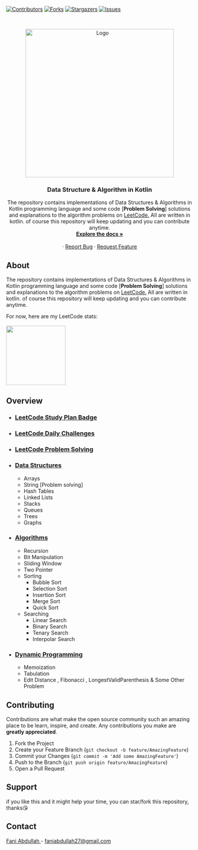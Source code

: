 [![Contributors][contributors-shield]][contributors-url]
[![Forks][forks-shield]][forks-url]
[![Stargazers][stars-shield]][stars-url]
[![Issues][issues-shield]][issues-url]

<!-- PROJECT LOGO -->
<br />
<p align="center">
  <a href="https://github.com/faniabdullah/dsa-kotlin">
    <img src="https://i.imgur.com/XxqLUSn.png" width='400dp' alt="Logo" >
  </a>

<h3 align="center">Data Structure & Algorithm in Kotlin </h3>

  <p align="center">
   The repository contains implementations of Data Structures & Algorithms in Kotlin programming language and some code [<b>Problem Solving</b>] solutions and explanations to the algorithm problems on  <a href="https://leetcode.com/problemset/all/">LeetCode.</a>
 All are written in kotlin.  
   of course this repository will keep updating and you can contribute anytime.
    <br />
    <a href="https://github.com/faniabdullah/dsa-kotlin"><strong>Explore the docs »</strong></a>
    <br />
    <br />
    ·
    <a href="https://github.com/faniabdullah/dsa-kotlin/issues">Report Bug</a>
    ·
    <a href="https://github.com/faniabdullah/dsa-kotlin/issues">Request Feature</a>
  </p>




<!-- ABOUT THE PROJECT -->
## About
<p>
    The repository contains implementations of Data Structures & Algorithms in Kotlin programming language and some code [<b>Problem Solving</b>] solutions and explanations to the algorithm problems on <a href="https://leetcode.com/problemset/all/">LeetCode.</a> All are written in kotlin.  of course this repository will keep updating and you can contribute anytime. <br />
  </p>
For now, here are my LeetCode stats:<br>
<br>
<img align="center" height="160px" src="https://leetcode.card.workers.dev/?username=faniabdullah" />

## Overview
- ### [LeetCode Study Plan Badge](https://github.com/faniabdullah/dsa-kotlin/tree/master/src/leetcode_study_badge)
- ### [LeetCode Daily Challenges](https://github.com/faniabdullah/dsa-kotlin/tree/master/src/leetcode_daily_chalange)
- ### [LeetCode Problem Solving](https://github.com/faniabdullah/dsa-kotlin/tree/master/src/leetcodeProblem/leetcode/editor/en)
- ### [Data Structures](https://github.com/faniabdullah/dsa-kotlin/tree/master/src/data_structure)
  - Arrays
  - String [Problem solving]
  - Hash Tables
  - Linked Lists
  - Stacks
  - Queues
  - Trees
  - Graphs
- ### [Algorithms](https://github.com/faniabdullah/dsa-kotlin/tree/master/src/algorithms)
  - Recursion
  - Bit Manipulation
  - Sliding Window
  - Two Pointer
  - Sorting
    - Bubble Sort
    - Selection Sort
    - Insertion Sort
    - Merge Sort
    - Quick Sort
  - Searching
    - Linear Search
    - Binary Search
    - Tenary Search
    - Interpolar Search
- ### [Dynamic Programming](https://github.com/faniabdullah/dsa-kotlin/tree/master/src/dynamicprogramming)
  - Memoization
  - Tabulation
  - Edit Distance , Fibonacci , LongestValidParenthesis & Some Other Problem
<!-- CONTRIBUTING -->
## Contributing

Contributions are what make the open source community such an amazing place to be learn, inspire, and create. Any contributions you make are **greatly appreciated**.

1. Fork the Project
2. Create your Feature Branch (`git checkout -b feature/AmazingFeature`)
3. Commit your Changes (`git commit -m 'Add some AmazingFeature'`)
4. Push to the Branch (`git push origin feature/AmazingFeature`)
5. Open a Pull Request

<!-- CONTACT -->
## Support
if you like this and it might help your time, you can star/fork this repository, thanks😘
<!-- CONTACT -->
## Contact

[Fani Abdullah ](https://www.linkedin.com/in/fani-abdullah/) - faniabdullah27@gmail.com



<!-- MARKDOWN LINKS & IMAGES -->
<!-- https://www.markdownguide.org/basic-syntax/#reference-style-links -->
[contributors-shield]: https://img.shields.io/github/contributors/faniabdullah/dsa-kotlin.svg?style=for-the-badge
[contributors-url]: https://github.com/faniabdullah/dsa-kotlin/graphs/contributors
[forks-shield]: https://img.shields.io/github/forks/faniabdullah/dsa-kotlin.svg?style=for-the-badge
[forks-url]: https://github.com/faniabdullah/dsa-kotlin/network/members
[stars-shield]: https://img.shields.io/github/stars/faniabdullah/dsa-kotlin.svg?style=for-the-badge
[stars-url]: https://github.com/faniabdullah/dsa-kotlin/stargazers
[issues-shield]: https://img.shields.io/github/issues/faniabdullah/dsa-kotlin.svg?style=for-the-badge
[issues-url]: https://github.com/faniabdullah/dsa-kotlin/issues
[license-shield]: https://img.shields.io/github/license/faniabdullah/dsa-kotlin.svg?style=for-the-badge
[license-url]: https://github.com/faniabdullah/dsa-kotlin/blob/master/LICENSE
[linkedin-shield]: https://img.shields.io/badge/-LinkedIn-black.svg?style=for-the-badge&logo=linkedin&colorB=555
